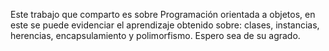Este trabajo que comparto es sobre Programación orientada a objetos, en este se puede evidenciar el aprendizaje obtenido sobre: clases, instancias, herencias, encapsulamiento y polimorfismo. 
Espero sea de su agrado. 
